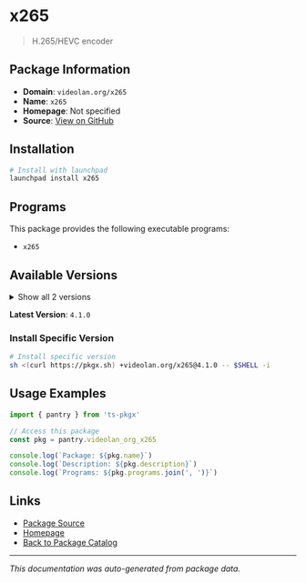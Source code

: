 # x265

> H.265/HEVC encoder

## Package Information

- **Domain**: `videolan.org/x265`
- **Name**: `x265`
- **Homepage**: Not specified
- **Source**: [View on GitHub](https://github.com/pkgxdev/pantry/tree/main/projects/videolan.org/x265/package.yml)

## Installation

```bash
# Install with launchpad
launchpad install x265
```

## Programs

This package provides the following executable programs:

- `x265`

## Available Versions

<details>
<summary>Show all 2 versions</summary>

- `4.1.0`, `3.2.1`

</details>

**Latest Version**: `4.1.0`

### Install Specific Version

```bash
# Install specific version
sh <(curl https://pkgx.sh) +videolan.org/x265@4.1.0 -- $SHELL -i
```

## Usage Examples

```typescript
import { pantry } from 'ts-pkgx'

// Access this package
const pkg = pantry.videolan_org_x265

console.log(`Package: ${pkg.name}`)
console.log(`Description: ${pkg.description}`)
console.log(`Programs: ${pkg.programs.join(', ')}`)
```

## Links

- [Package Source](https://github.com/pkgxdev/pantry/tree/main/projects/videolan.org/x265/package.yml)
- [Homepage](#)
- [Back to Package Catalog](../package-catalog.md)

---

*This documentation was auto-generated from package data.*
